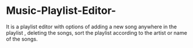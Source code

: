 # Music-Playlist-Editor-
It is a playlist editor with options of adding a new song anywhere in the playlist , deleting the songs, sort the playlist according to the artist or name of the songs.
